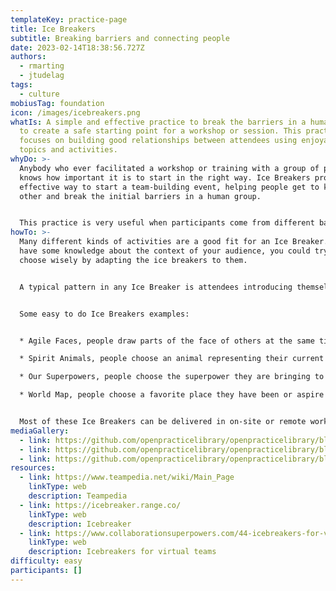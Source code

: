 ```yaml
---
templateKey: practice-page
title: Ice Breakers
subtitle: Breaking barriers and connecting people
date: 2023-02-14T18:38:56.727Z
authors:
  - rmarting
  - jtudelag
tags:
  - culture
mobiusTag: foundation
icon: /images/icebreakers.png
whatIs: A simple and effective practice to break the barriers in a human group
  to create a safe starting point for a workshop or session. This practice
  focuses on building good relationships between attendees using enjoyable
  topics and activities.
whyDo: >-
  Anybody who ever facilitated a workshop or training with a group of people
  knows how important it is to start in the right way. Ice Breakers provide an
  effective way to start a team-building event, helping people get to know each
  other and break the initial barriers in a human group.


  This practice is very useful when participants come from different backgrounds, skills, organizations or they just simply don't know each other. People need to bond quickly so they can work towards a common goal, creating a team from scratch.
howTo: >-
  Many different kinds of activities are a good fit for an Ice Breaker. If you
  have some knowledge about the context of your audience, you could try to
  choose wisely by adapting the ice breakers to them. 


  A typical pattern in any Ice Breaker is attendees introducing themselves by sharing their name and role before the main Ice Breaker activity starts.


  Some easy to do Ice Breakers examples:


  * Agile Faces, people draw parts of the face of others at the same time they introduce themselves.

  * Spirit Animals, people choose an animal representing their current mood.

  * Our Superpowers, people choose the superpower they are bringing to the rest of the group.

  * World Map, people choose a favorite place they have been or aspire to go and a story about that place.


  Most of these Ice Breakers can be delivered in on-site or remote workshops.
mediaGallery:
  - link: https://github.com/openpracticelibrary/openpracticelibrary/blob/main/static/images/ice-breakers-agile-faces.png?raw=true
  - link: https://github.com/openpracticelibrary/openpracticelibrary/blob/main/static/images/ice-breakers-animals.png?raw=true
  - link: https://github.com/openpracticelibrary/openpracticelibrary/blob/main/static/images/ice-breaker-world-map.png?raw=true
resources:
  - link: https://www.teampedia.net/wiki/Main_Page
    linkType: web
    description: Teampedia
  - link: https://icebreaker.range.co/
    linkType: web
    description: Icebreaker
  - link: https://www.collaborationsuperpowers.com/44-icebreakers-for-virtual-teams/
    linkType: web
    description: Icebreakers for virtual teams
difficulty: easy
participants: []
---
```


